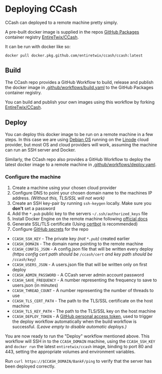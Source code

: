 # Deploying CCash

CCash can deployed to a remote machine pretty simply.

A pre-built docker image is supplied in the repos [GitHub Packages](https://github.com/features/packages) container registry [EntireTwix/CCash](https://github.com/EntireTwix/CCash/packages/851105).

It can be run with docker like so:

```
docker pull docker.pkg.github.com/entiretwix/ccash/ccash:latest
```

## Build

The CCash repo provides a GitHub Workflow to build, release and publish the docker image in [.github/workflows/build.yaml](https://github.com/EntireTwix/CCash/blob/main/.github/workflows/build.yaml) to the GitHub Packages container registry.

You can build and publish your own images using this workflow by forking [EntireTwix/CCash](https://github.com/EntireTwix/CCash).

## Deploy

You can deploy this docker image to be run on a remote machine in a few steps. In this case we are using [Debian OS](https://www.debian.org/) running on the [Linode](https://www.linode.com/) cloud provider, but most OS and cloud providers will work, assuming the machine can run an SSH server and Docker.

Similarly, the CCash repo also provides a GitHub Workflow to deploy the latest docker image to a remote machine in [.github/workflows/deploy.yaml](https://github.com/EntireTwix/CCash/blob/main/.github/workflows/deploy.yaml).

### Configure the machine

1. Create a machine using your chosen cloud provider
1. Configure DNS to point your chosen domain name to the machines IP address. _(Without this, TLS/SSL will not work)_
1. Create an SSH key-pair by running `ssh-keygen` locally. Make sure you **don't** set a password
1. Add the `*.pub` public key to the servers `~/.ssh/authorized_keys` file
1. Install Docker Engine on the remote machine following [official docs](https://docs.docker.com/engine/install/)
1. Generate SSL/TLS certificate (Using [certbot](https://certbot.eff.org/lets-encrypt/debianbuster-other) is recommended)
1. Configure [GitHub secrets](https://docs.github.com/en/actions/reference/encrypted-secrets) for the repo
  * `CCASH_SSH_KEY` - The private key _(not `*.pub`)_ created earlier
  * `CCASH_DOMAIN` - The domain name pointing to the remote machine
  * `CCASH_CONFIG_JSON` - A config.json file that will be written every deploy _(https config cert path should be `/ccash/cert` and key path should be `/ccash/key`)_
  * `CCASH_USERS_JSON` - A users.json file that will be written only on first deploy
  * `CCASH_ADMIN_PASSWORD` - A CCash server admin account password
  * `CCASH_SAVE_FREQUENCY` - A number representing the frequency to save to users.json (in minutes)
  * `CCASH_THREAD_COUNT` - A number representing the number of threads to use
  * `CCASH_TLS_CERT_PATH` - The path to the TLS/SSL certificate on the host machine
  * `CCASH_TLS_KEY_PATH` - The path to the TLS/SSL key on the host machine
  * `CCASH_DEPLOY_TOKEN` - A [GitHub personal access token](https://docs.github.com/en/github/authenticating-to-github/keeping-your-account-and-data-secure/creating-a-personal-access-token), used to trigger the deploy workflow automatically when the build workflow is successful. _(Leave empty to disable automatic deploys.)_

You are now ready to run the "Deploy" workflow mentioned above. This workflow will SSH in to the `CCASH_DOMAIN` machine, using the `CCASH_SSH_KEY` and `docker run` the latest `entiretwix/ccash` image, binding to port 80 and 443, setting the appropriate volumes and environment variables.

Run `curl https://$CCASH_DOMAIN/BankF/ping` to verify that the server has been deployed correctly.
